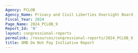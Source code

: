 ```yaml
---
Agency: PCLOB
Agency_Name: Privacy and Civil Liberties Oversight Board
Fiscal_Year: 2024
Page_Name: 2024_PCLOB_9
Report_Id: '9'
layout: congressional-reports
permalink: /resources/congressional-reports/2024_PCLOB_9
title: OMB Do Not Pay Initiative Report
---
```

